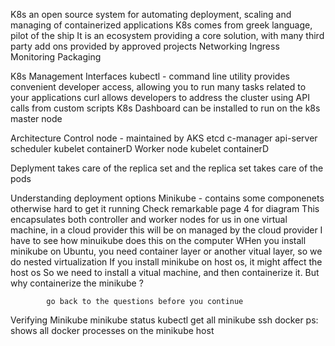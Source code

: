 K8s an open source system for automating deployment, scaling and managing of containerized applications
K8s comes from greek language, pilot of the ship
It is an ecosystem providing a core solution, with many third party add ons provided by approved projects
	Networking
	Ingress
	Monitoring
	Packaging

K8s Management Interfaces
	kubectl - command line utility provides convenient developer access, allowing you to run many tasks related to your applications
	curl allows developers to address the cluster using API calls from custom scripts
	K8s Dashboard can be installed to run on the k8s master node
	
Architecture
	Control node - maintained by AKS
		etcd
		c-manager
		api-server
		scheduler
		kubelet
		containerD 
	Worker node
		kubelet
		containerD
		
Deplyment takes care of the replica set and the replica set takes care of the pods

Understanding deployment options
	Minikube - contains some componenets otherwise hard to get it running
		Check remarkable page 4 for diagram
		This encapsulates both controller and worker nodes for us in one virtual machine, in a cloud provider this will be on managed by the cloud provider
			I have to see how minuikube does this on the computer 
		WHen you install minikube on Ubuntu, you need container layer or another vitual layer, so we do nested virtualization
		If you install minikube on host os, it might affect the host os
			So we need to install a vitual machine, and then containerize it. But why containerize the minikube ?
			
			go back to the questions before you continue 
			
Verifying Minikube
	minikube status
	kubectl get all
	minikube ssh
	docker ps: shows all docker processes on the minikube host
	
	
	
	